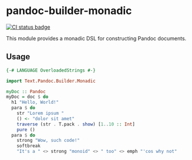 # pandoc-builder-monadic

[![CI status badge](https://img.shields.io/github/actions/workflow/status/414owen/pandoc-builder-monadic/haskell-ci.yml)](https://github.com/414owen/pandoc-builder-monadic/actions/workflows/haskell-ci.yml)

This module provides a monadic DSL for constructing Pandoc documents.

## Usage

```haskell
{-# LANGUAGE OverloadedStrings #-}

import Text.Pandoc.Builder.Monadic

myDoc :: Pandoc
myDoc = doc $ do
  h1 "Hello, World!"
  para $ do
    str "Lorem ipsum "
    () <- "dolor sit amet"
    traverse (str . T.pack . show) [1..10 :: Int]
    pure ()
  para $ do
    strong "Wow, such code!"
    softbreak
    "It's a " <> strong "monoid" <> " too" <> emph "'cos why not"
```
